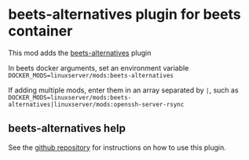 # beets-alternatives plugin for beets container

This mod adds the [beets-alternatives](https://pypi.org/project/beets-alternatives/) plugin

In beets docker arguments, set an environment variable `DOCKER_MODS=linuxserver/mods:beets-alternatives`

If adding multiple mods, enter them in an array separated by `|`, such as `DOCKER_MODS=linuxserver/mods:beets-alternatives|linuxserver/mods:openssh-server-rsync`

## beets-alternatives help

See the [github repository](https://github.com/geigerzaehler/beets-alternatives) for instructions on how to use this plugin.
